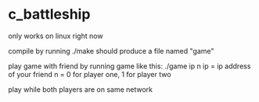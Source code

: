 # c_battleship
only works on linux right now

compile by running ./make
should produce a file named "game"

play game with friend by running game like this:
./game ip n
ip = ip address of your friend
n = 0 for player one, 1 for player two

play while both players are on same network

